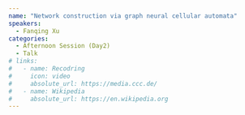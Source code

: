 ```yaml
---
name: "Network construction via graph neural cellular automata"
speakers:
  - Fanqing Xu
categories:
  - Afternoon Session (Day2)
  - Talk
# links:
#   - name: Recodring
#     icon: video
#     absolute_url: https://media.ccc.de/
#   - name: Wikipedia
#     absolute_url: https://en.wikipedia.org
---
```

